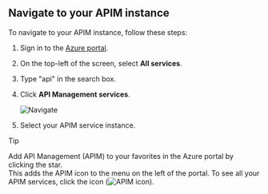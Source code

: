 ## Navigate to your APIM instance

To navigate to your APIM instance, follow these steps:

1. Sign in to the [Azure portal](https://portal.azure.com). 
2. On the top-left of the screen, select **All services**.  
3. Type "api" in the search box.
4. Click **API Management services**.

	![Navigate](./media/api-management-navigate-to-instance/navigate-to-api-management-services.png)

5. Select your APIM service instance.

>[!TIP]
>Add API Management (APIM) to your favorites in the Azure portal by clicking the star. <br/>This adds the APIM icon to the menu on the left of the portal. To see all your APIM services, click the icon (![APIM icon](./media/api-management-navigate-to-instance/apim-icon.png)).
 


